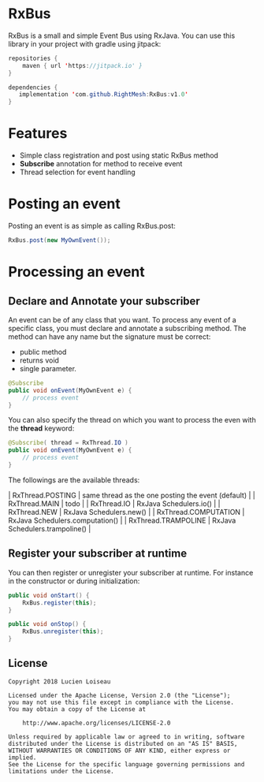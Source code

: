 # RxBus

RxBus is a small and simple Event Bus using RxJava. You can use this library
in your project with gradle using jitpack:

```java
repositories {
    maven { url 'https://jitpack.io' }
}
```

```java
dependencies {
   implementation 'com.github.RightMesh:RxBus:v1.0'
}
```

# Features

* Simple class registration and post using static RxBus method 
* **Subscribe** annotation for method to receive event
* Thread selection for event handling

# Posting an event

Posting an event is as simple as calling RxBus.post:

```java
RxBus.post(new MyOwnEvent());
```

# Processing an event

## Declare and Annotate your subscriber

An event can be of any class that you want. To process any event of a specific class, you must declare and annotate a subscribing method.
The method can have any name but the signature must be correct:
* public method
* returns void 
* single parameter.

```java
@Subscribe
public void onEvent(MyOwnEvent e) {
    // process event
}
```

You can also specify the thread on which you want to process the even with the **thread** keyword:
```java
@Subscribe( thread = RxThread.IO )
public void onEvent(MyOwnEvent e) {
    // process event
}
```

The followings are the available threads:

| RxThread.POSTING | same thread as the one posting the event (default) |
| RxThread.MAIN | todo |
| RxThread.IO | RxJava Schedulers.io() |
| RxThread.NEW | RxJava Schedulers.new() |
| RxThread.COMPUTATION | RxJava Schedulers.computation() |
| RxThread.TRAMPOLINE | RxJava Schedulers.trampoline() |

## Register your subscriber at runtime

You can then register or unregister your subscriber at runtime. For instance in the constructor or during initialization:

```java
public void onStart() {
    RxBus.register(this);
}

public void onStop() {
    RxBus.unregister(this);
}
```

## License

    Copyright 2018 Lucien Loiseau

    Licensed under the Apache License, Version 2.0 (the "License");
    you may not use this file except in compliance with the License.
    You may obtain a copy of the License at

        http://www.apache.org/licenses/LICENSE-2.0

    Unless required by applicable law or agreed to in writing, software
    distributed under the License is distributed on an "AS IS" BASIS,
    WITHOUT WARRANTIES OR CONDITIONS OF ANY KIND, either express or implied.
    See the License for the specific language governing permissions and
    limitations under the License.





